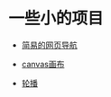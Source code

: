 # 一些小的项目

* [简易的网页导航](http://project.muzlin.cn/nav-tool)

* [canvas画布](http://project.muzlin.cn/canvas-tool)

* [轮播](http://project.muzlin.cn/carrousel-tool)

